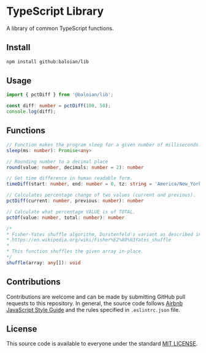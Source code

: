 # TypeScript Library
A library of common TypeScript functions.

## Install
```bash
npm install github:baloian/lib
```

## Usage
```typescript
import { pctDiff } from '@baloian/lib';

const diff: number = pctDiff(100, 50);
console.log(diff);
```

## Functions
```typescript
// Function makes the program sleep for a given number of milliseconds.
sleep(ms: number): Promise<any>

// Rounding number to a decimal place
round(value: number, decimals: number = 2): number

// Get time difference in human readable form.
timeDiff(start: number, end: number = 0, tz: string = 'America/New_York'): string

// Calculates percentage change of two values (current and previous).
pctDiff(current: number, previous: number): number

// Calculate what percentage VALUE is of TOTAL.
pctOf(value: number, total: number): number

/*
* Fisher-Yates shuffle algorithm, Durstenfeld's variant as described in
* https://en.wikipedia.org/wiki/Fisher%E2%80%93Yates_shuffle
*
* This function shuffles the given array in-place.
*/
shuffle(array: any[]): void
```


## Contributions
Contributions are welcome and can be made by submitting GitHub pull requests
to this repository. In general, the source code follows
[Airbnb JavaScript Style Guide](https://github.com/airbnb/javascript) and the
rules specified in `.eslintrc.json` file.


## License
This source code is available to everyone under the standard
[MIT LICENSE](https://github.com/baloian/marcal/blob/master/LICENSE).
